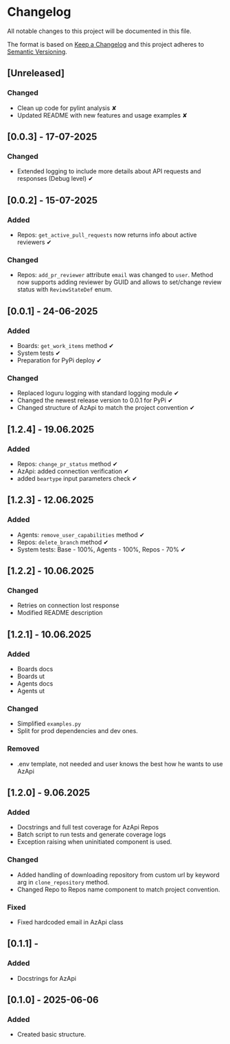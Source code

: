 # Changelog
All notable changes to this project will be documented in this file.

The format is based on [Keep a Changelog](https://keepachangelog.com/en/1.0.0/)
and this project adheres to [Semantic Versioning](https://semver.org/spec/v2.0.0.html).
## [Unreleased]
### Changed
- Clean up code for pylint analysis ✘
- Updated README with new features and usage examples ✘

## [0.0.3] - 17-07-2025
### Changed
- Extended logging to include more details about API requests and responses (Debug level) ✔

## [0.0.2] - 15-07-2025
### Added
- Repos: `get_active_pull_requests` now returns info about active reviewers ✔

### Changed
- Repos: `add_pr_reviewer` attribute `email` was changed to `user`. Method now supports adding reviewer by GUID and allows to set/change review status with `ReviewStateDef` enum.

## [0.0.1] - 24-06-2025
### Added
- Boards: `get_work_items` method ✔
- System tests ✔
- Preparation for PyPi deploy ✔
### Changed
- Replaced loguru logging with standard logging module ✔
- Changed the newest release version to 0.0.1 for PyPi ✔
- Changed structure of AzApi to match the project convention ✔

## [1.2.4] - 19.06.2025
### Added
- Repos: `change_pr_status` method ✔
- AzApi: added connection verification ✔
- added `beartype` input parameters check ✔

## [1.2.3] - 12.06.2025
### Added
- Agents: `remove_user_capabilities` method ✔
- Repos: `delete_branch` method ✔
- System tests: Base - 100%, Agents - 100%, Repos - 70% ✔

## [1.2.2] - 10.06.2025
### Changed
- Retries on connection lost response 
- Modified README description

## [1.2.1] - 10.06.2025
### Added 
- Boards docs 
- Boards ut 
- Agents docs 
- Agents ut 

### Changed
- Simplified `examples.py` 
- Split for prod dependencies and dev ones. 

### Removed
- .env template, not needed and user knows the best how he wants to use AzApi 

## [1.2.0] - 9.06.2025
### Added
- Docstrings and full test coverage for AzApi Repos
- Batch script to run tests and generate coverage logs
- Exception raising when uninitiated component is used.

### Changed
- Added handling of downloading repository from custom url by keyword arg in `clone_repository` method.
- Changed Repo to Repos name component to match project convention.

### Fixed
- Fixed hardcoded email in AzApi class


## [0.1.1] - 
### Added
- Docstrings for AzApi

## [0.1.0] - 2025-06-06
### Added
- Created basic structure.

